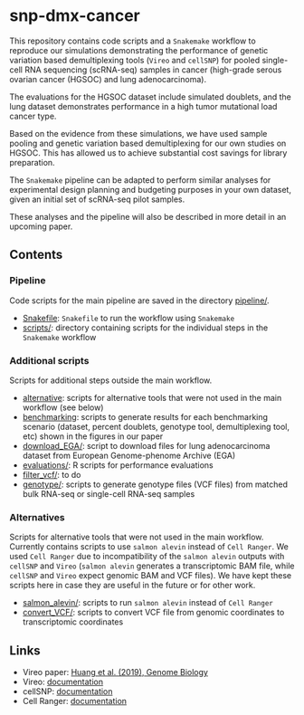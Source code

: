 # snp-dmx-cancer

This repository contains code scripts and a `Snakemake` workflow to reproduce our simulations demonstrating the performance of genetic variation based demultiplexing tools (`Vireo` and `cellSNP`) for pooled single-cell RNA sequencing (scRNA-seq) samples in cancer (high-grade serous ovarian cancer (HGSOC) and lung adenocarcinoma).

The evaluations for the HGSOC dataset include simulated doublets, and the lung dataset demonstrates performance in a high tumor mutational load cancer type.

Based on the evidence from these simulations, we have used sample pooling and genetic variation based demultiplexing for our own studies on HGSOC. This has allowed us to achieve substantial cost savings for library preparation.

The `Snakemake` pipeline can be adapted to perform similar analyses for experimental design planning and budgeting purposes in your own dataset, given an initial set of scRNA-seq pilot samples.

These analyses and the pipeline will also be described in more detail in an upcoming paper.


## Contents

### Pipeline

Code scripts for the main pipeline are saved in the directory [pipeline/](pipeline/).

- [Snakefile](pipeline/Snakefile): `Snakefile` to run the workflow using `Snakemake`
- [scripts/](pipeline/scripts/): directory containing scripts for the individual steps in the `Snakemake` workflow


### Additional scripts

Scripts for additional steps outside the main workflow.

- [alternative](alternative/): scripts for alternative tools that were not used in the main workflow (see below)
- [benchmarking](benchmarking/): scripts to generate results for each benchmarking scenario (dataset, percent doublets, genotype tool, demultiplexing tool, etc) shown in the figures in our paper
- [download_EGA/](download_EGA/): script to download files for lung adenocarcinoma dataset from European Genome-phenome Archive (EGA)
- [evaluations/](evaluations/): R scripts for performance evaluations
- [filter_vcf/](filter_vcf/): to do
- [genotype/](genotype/): scripts to generate genotype files (VCF files) from matched bulk RNA-seq or single-cell RNA-seq samples


### Alternatives

Scripts for alternative tools that were not used in the main workflow. Currently contains scripts to use `salmon alevin` instead of `Cell Ranger`. We used `Cell Ranger` due to incompatibility of the `salmon alevin` outputs with `cellSNP` and `Vireo` (`salmon alevin` generates a transcriptomic BAM file, while `cellSNP` and `Vireo` expect genomic BAM and VCF files). We have kept these scripts here in case they are useful in the future or for other work.

- [salmon_alevin/](alternative/salmon_alevin/): scripts to run `salmon alevin` instead of `Cell Ranger`
- [convert_VCF/](alternative/convert_VCF/): scripts to convert VCF file from genomic coordinates to transcriptomic coordinates


## Links

- Vireo paper: [Huang et al. (2019), Genome Biology](https://genomebiology.biomedcentral.com/articles/10.1186/s13059-019-1865-2)
- Vireo: [documentation](https://vireosnp.readthedocs.io/en/latest/index.html)
- cellSNP: [documentation](https://github.com/single-cell-genetics/cellSNP)
- Cell Ranger: [documentation](https://support.10xgenomics.com/single-cell-gene-expression/software/overview/welcome)

